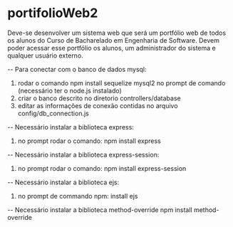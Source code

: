 # portifolioWeb2
Deve-se desenvolver um sistema web que será um portfólio web de todos os alunos do Curso de Bacharelado em Engenharia de Software. Devem poder acessar esse portfólio os alunos, um administrador do sistema e qualquer usuário externo.

-- Para conectar com o banco de dados mysql:
1. rodar o comando npm install sequelize mysql2 no prompt de comando (necessário ter o node.js instalado)
2. criar o banco descrito no diretorio controllers/database
3. editar as informações de conexão contidas no arquivo config/db_connection.js

-- Necessário instalar a biblioteca express:
1. no prompt rodar o comando: npm install express

-- Necessário instalar a biblioteca express-session:
1. no prompt rodar o comando: npm install express-session

-- Necessário instalar a biblioteca ejs:
1. no prompt de commando npm: install ejs

-- Necessário instalar a biblioteca method-override
npm install method-override